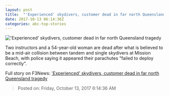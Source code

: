```yaml
---
layout: post
title:  "'Experienced' skydivers, customer dead in far north Queensland tragedy"
date: 2017-10-13 06:14:36Z
categories: abc-top-stories
---
```


!['Experienced' skydivers, customer dead in far north Queensland tragedy](http://www.abc.net.au/news/image/9048544-1x1-700x700.jpg)

Two instructors and a 54-year-old woman are dead after what is believed to be a mid-air collision between tandem and single skydivers at Mission Beach, with police saying it appeared their parachutes "failed to deploy correctly".


Full story on F3News: ['Experienced' skydivers, customer dead in far north Queensland tragedy](http://www.f3nws.com/n/MbT3MH)

> Posted on: Friday, October 13, 2017 6:14:36 AM
